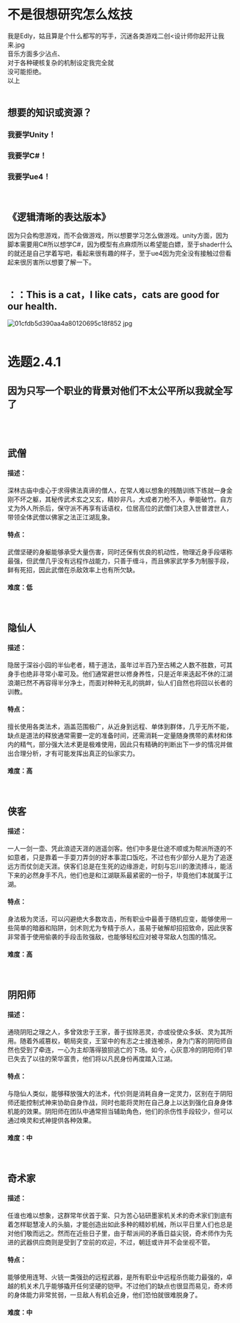 # 不是很想研究怎么炫技
我是Edly，姑且算是个什么都写的写手，沉迷各类游戏二创<设计师你起开让我来.jpg
<br/>
音乐方面多少沾点、
<br/>
对于各种硬核复杂的机制设定我完全就
<br/>
没可能拒绝。
<br/>
以上
<br/>
<br/>

## 想要的知识或资源？
### **我要学Unity！**
### **我要学C#！**
### **我要学ue4！**
<br/>

## **《逻辑清晰的表达版本》**
因为只会构思游戏，而不会做游戏，所以想要学习怎么做游戏。unity方面，因为脚本需要用C#所以想学C#，因为模型有点麻烦所以希望能白嫖，至于shader什么的就还是自己学着写吧，看起来很有趣的样子，至于ue4因为完全没有接触过但看起来很厉害所以想要了解一下。
<br/>
<br/>

## ：：This is a cat，I like cats，cats are good for our health.
![01cfdb5d390aa4a80120695c18f852 jpg](https://user-images.githubusercontent.com/90188568/132225969-636ee8af-d46a-447f-a552-8c0051df8037.jpg)
<br/>
<br/>

# 选题2.4.1
## 因为只写一个职业的背景对他们不太公平所以我就全写了
<br/>
<br/>

## **武僧**
#### 描述：
深林古庙中虔心于求得佛法真谛的僧人，在常人难以想象的残酷训练下练就一身金刚不坏之躯，其秘传武术玄之又玄，精妙非凡，大成者刀枪不入，拳能破竹。自方丈为外人所杀后，保守派不再享有话语权，位居高位的武僧们决意入世普渡世人，带领全体武僧以佛家之法正江湖乱象。
#### 特点：
武僧坚硬的身躯能够承受大量伤害，同时还保有优良的机动性，物理近身手段堪称最强，但武僧几乎没有远程作战能力，只善于缠斗，而且佛家武学多为制服手段，鲜有死招，因此武僧在杀敌效率上也有所欠缺。
#### 难度：低
<br/>


## **隐仙人**
#### 描述：
隐居于深谷小园的半仙老者，精于道法，虽年过半百乃至古稀之人数不胜数，可其身手也绝非寻常小辈可及。他们通常避世以修身养性，只是近年来迭起不休的江湖浪潮已然不再容得半分净土，而面对种种无礼的挑衅，仙人们自然也将回以长者的训教。
#### 特点：
擅长使用各类法术，涵盖范围极广，从近身到远程、单体到群体，几乎无所不能，缺点是道法的释放通常需要一定的准备时间，还需消耗一定量随身携带的素材和体内的精气，部分强大法术更是极难使用，因此只有精确的判断出下一步的情况并做出合理分析，才有可能发挥出真正的仙家实力。
#### 难度：高
<br/>


## **侠客**
#### 描述：
一人一剑一壶、凭此浪迹天涯的逍遥剑客。他们中多是仕途不顺或为帮派所逐的不如意者，只是靠着一手耍刀弄剑的好本事混口饭吃，不过也有少部分人是为了追逐远方而仗剑走天涯。侠客们总是在生死的边缘游走，时刻与忘川的激流搏斗，能活下来的必然身手不凡，他们也是和江湖联系最紧密的一份子，毕竟他们本就属于江湖。
#### 特点：
身法极为灵活，可以闪避绝大多数攻击，所有职业中最善于随机应变，能够使用一些简单的暗器和陷阱，剑术则尤为专精于杀人，虽易于破解却招招致命，因此侠客非常善于使用偷袭的手段击败强敌，也能够轻松应对被寻常敌人包围的情况。
#### 难度：高
<br/>


## **阴阳师**
#### 描述：
通晓阴阳之理之人，多曾效忠于王家，善于拔除恶灵，亦或役使众多妖、灵为其所用。随着外戚篡权，朝局突变，王室中的有志之士接连被杀，身为门客的阴阳师自然也受到了牵连，一心为主却落得狼狈逃亡的下场。如今，心灰意冷的阴阳师们早已失去了以往的荣华富贵，他们将以凡民身份再度踏入江湖。
#### 特点：
与隐仙人类似，能够释放强大的法术，代价则是消耗自身一定灵力，区别在于阴阳师还能控制式神来协助自身作战，同时也能将灵附在自己身上以达到强化自身身体机能的效果。阴阳师在团队中通常担当辅助角色，他们的杀伤性手段较少，但可以通过唤灵和式神提供各种效果。
#### 难度：中
<br/>

## **奇术家**
#### 描述：
任谁也难以想象，这群常年伏首于案、只为苦心钻研墨家机关术的奇术家们到底有着怎样聪慧凌人的头脑，才能创造出如此多种的精妙机械，所以平日里人们也总是对他们敬而远之。然而在近些日子里，由于帮派间的矛盾日益尖锐，奇术师作为先进的武器供应商则是受到了空前的欢迎，不过，朝廷或许并不会坐视不管。
#### 特点：
能够使用连弩、火铳一类强劲的远程武器，是所有职业中远程杀伤能力最强的，卓越的机关术几乎能够撬开任何坚硬的铠甲。不过他们的缺点也很显而易见，奇术师的身体能力非常贫弱，一旦敌人有机会近身，他们恐怕就很难脱身了。
#### 难度：中



